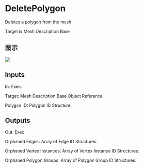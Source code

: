 # DeletePolygon

Deletes a polygon from the mesh

Target is Mesh Description Base

## 图示

![]($-20221218-20033011.png)

## Inputs

In: Exec.

Target: Mesh Description Base Object Reference.

Polygon ID: Polygon ID Structure.  

## Outputs

Out: Exec.

Orphaned Edges: Array of Edge ID Structures.

Orphaned Vertex Instances: Array of Vertex Instance ID Structures.

Orphaned Polygon Groups: Array of Polygon Group ID Structures.

